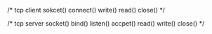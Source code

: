 
/* tcp client
	sokcet()
	connect()
	write()
	read()
	close()
*/

/*	tcp server
	socket()
	bind()
	listen()
	accpet()
	read()
	write()
	close()
*/


